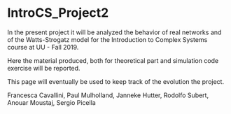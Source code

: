 # IntroCS_Project2
In the present project it will be analyzed the behavior of real networks and of the Watts-Strogatz model for the Introduction to Complex Systems course at UU - Fall 2019.

Here the material produced, both for theoretical part and simulation code exercise will be reported.

This page will eventually be used to keep track of the evolution the project.

Francesca Cavallini, Paul Mulholland, Janneke Hutter, Rodolfo Subert, Anouar Moustaj, Sergio Picella


